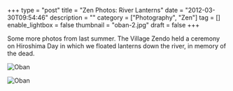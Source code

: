 +++
type = "post"
title = "Zen Photos: River Lanterns"
date = "2012-03-30T09:54:46"
description = ""
category = ["Photography", "Zen"]
tag = []
enable_lightbox = false
thumbnail = "oban-2.jpg"
draft = false
+++

<p>Some more photos from last summer. The Village Zendo held a ceremony on
Hiroshima Day in which we floated lanterns down the river, in memory of
the dead.</p>
<p><img style="display:block; margin-left:auto; margin-right:auto;" src="oban.jpg" title="Oban" /></p>
<p><img style="display:block; margin-left:auto; margin-right:auto;" src="oban-2.jpg" title="Oban" /></p>
